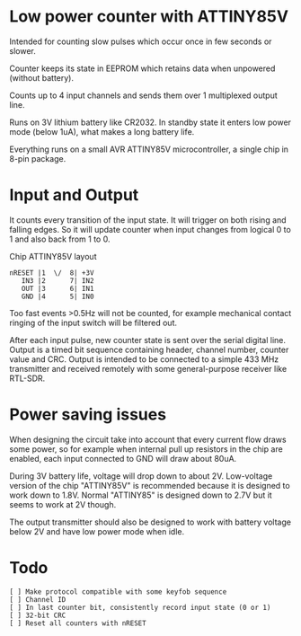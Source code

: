 # Low power counter with ATTINY85V

Intended for counting slow pulses which
occur once in few seconds or slower.

Counter keeps its state in EEPROM
which retains data when unpowered 
(without battery).

Counts up to 4 input channels and sends
them over 1 multiplexed output line.

Runs on 3V lithium battery like CR2032.
In standby state it enters low power mode (below 1uA),
what makes a long battery life.

Everything runs on a small AVR ATTINY85V microcontroller,
a single chip in 8-pin package.

# Input and Output

It counts every transition of the input state. It will trigger
on both rising and falling edges. So it will update counter
when input changes from logical 0 to 1 and also back from 1 to 0.

Chip ATTINY85V layout

    nRESET |1  \/  8| +3V
       IN3 |2      7| IN2
       OUT |3      6| IN1
       GND |4      5| IN0

Too fast events >0.5Hz will not be counted, for example mechanical
contact ringing of the input switch will be filtered out.

After each input pulse, new counter state is sent over
the serial digital line. Output is a timed bit sequence 
containing header, channel number, counter value and CRC.
Output is intended to be connected to a simple
433 MHz transmitter and received remotely with
some general-purpose receiver like RTL-SDR.

# Power saving issues

When designing the circuit take into account that every current flow
draws some power, so for example when internal pull up resistors
in the chip are enabled, each input connected to GND will draw about 
80uA.

During 3V battery life, voltage will drop down to about 2V.
Low-voltage version of the chip "ATTINY85V" is recommended
because it is designed to work down to 1.8V.
Normal "ATTINY85" is designed down to 2.7V but it 
seems to work at 2V though.

The output transmitter should also be designed to work with
battery voltage below 2V and have low power mode when idle.

# Todo

    [ ] Make protocol compatible with some keyfob sequence
    [ ] Channel ID
    [ ] In last counter bit, consistently record input state (0 or 1)
    [ ] 32-bit CRC
    [ ] Reset all counters with nRESET
